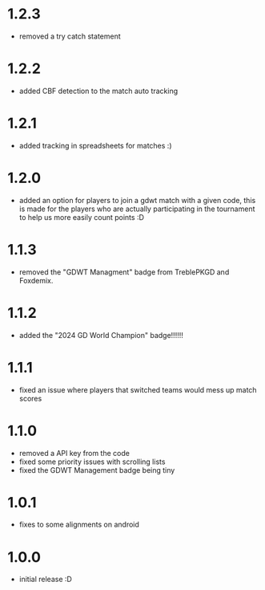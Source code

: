 # 1.2.3
- removed a try catch statement

# 1.2.2
- added CBF detection to the match auto tracking

# 1.2.1
- added tracking in spreadsheets for matches :)

# 1.2.0
- added an option for players to join a gdwt match with a given code, this is made for the players who are actually participating in the tournament to help us more easily count points :D

# 1.1.3
- removed the "GDWT Managment" badge from <cy>TreblePKGD</c> and <cy>Foxdemix</c>.

# 1.1.2
- added the "2024 GD World Champion" badge!!!!!!

# 1.1.1
- fixed an issue where players that switched teams would mess up match scores

# 1.1.0
- removed a API key from the code
- fixed some priority issues with scrolling lists
- fixed the GDWT Management badge being tiny

# 1.0.1
- fixes to some alignments on android

# 1.0.0
- initial release :D